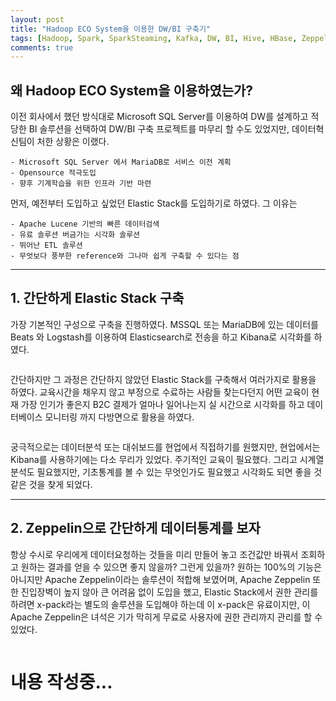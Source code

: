 ```yaml
---
layout: post
title: "Hadoop ECO System을 이용한 DW/BI 구축기"
tags: [Hadoop, Spark, SparkSteaming, Kafka, DW, BI, Hive, HBase, Zeppelin, Durid, Imply, Elasticsearch, Logstash, Beats, ELK]
comments: true
---
```


## 왜 Hadoop ECO System을 이용하였는가?

이전 회사에서 했던 방식대로 Microsoft SQL Server를 이용하여 DW를 설계하고 적당한 BI 솔루션을 선택하여 DW/BI 구축 프로젝트를 마무리 할 수도 있었지만, 데이터혁신팀이 처한 상황은 이랬다.

	- Microsoft SQL Server 에서 MariaDB로 서비스 이전 계획
	- Opensource 적극도입
	- 향후 기계학습을 위한 인프라 기반 마련

먼저, 예전부터 도입하고 싶었던 Elastic Stack를 도입하기로 하였다. 그 이유는

	- Apache Lucene 기반의 빠른 데이터검색
	- 유료 솔루션 버금가는 시각화 솔루션
	- 뛰어난 ETL 솔루션
	- 무엇보다 풍부한 reference와 그나마 쉽게 구축할 수 있다는 점

****

## 1. 간단하게 Elastic Stack 구축

가장 기본적인 구성으로 구축을 진행하였다. MSSQL 또는 MariaDB에 있는 데이터를 Beats 와 Logstash를 이용하여 Elasticsearch로 전송을 하고 Kibana로 시각화를 하였다.

<img src="{{ '/images/20180301/20180301_04.png' }}" alt="">

간단하지만 그 과정은 간단하지 않았던 Elastic Stack를 구축해서 여러가지로 활용을 하였다. 교육시간을 채우지 않고 부정으로 수료하는 사람들 찾는다던지 어떤 교육이 현재 가장 인기가 좋은지 B2C 결제가 얼마나 일어나는지 실 시간으로 시각화를 하고 데이터베이스 모니터링 까지 다방면으로 활용을 하였다.

<img src="{{ '/images/20180301/20180301_05.png' }}" alt="">

궁극적으로는 데이터분석 또는 대쉬보드를 현업에서 직접하기를 원했지만, 현업에서는 Kibana를 사용하기에는 다소 무리가 있었다. 주기적인 교육이 필요했다. 그리고 시계열분석도 필요했지만, 기초통계를 볼 수 있는 무엇인가도 필요했고 시각화도 되면 좋을 것 같은 것을 찾게 되었다.

****

## 2. Zeppelin으로 간단하게 데이터통계를 보자

항상 수시로 우리에게 데이터요청하는 것들을 미리 만들어 놓고 조건값만 바꿔서 조회하고 원하는 결과를 얻을 수 있으면 좋지 않을까? 그런게 있을까? 원하는 100%의 기능은 아니지만 Apache Zeppelin이라는 솔루션이 적합해 보였어며, Apache Zeppelin 또한 진입장벽이 높지 않아 큰 어려움 없이 도입을 했고, Elastic Stack에서 권한 관리를 하려면 x-pack라는 별도의 솔루션을 도입해야 하는데 이 x-pack은 유료이지만, 이 Apache Zeppelin은 녀석은 기가 막히게 무료로 사용자에 권한 관리까지 관리를 할 수 있었다.

<img src="{{ '/images/20180301/20180301_06.png' }}" alt="">

# 내용 작성중...
